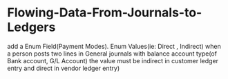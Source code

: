 # Flowing-Data-From-Journals-to-Ledgers
add a Enum Field(Payment Modes). Enum Values(ie: Direct , Indirect) when a person posts two lines in General journals with balance account type(of Bank account, G/L Account) the value must be indirect in customer ledger entry and direct in vendor ledger entry)
